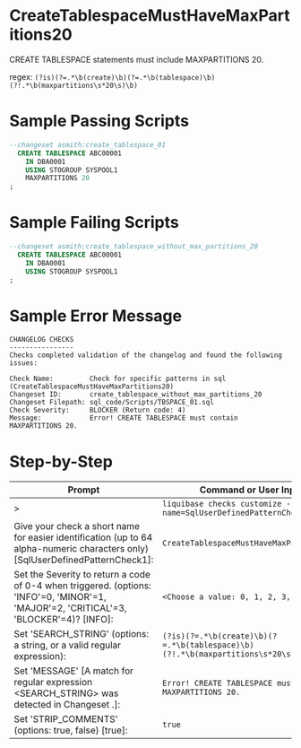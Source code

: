 # CreateTablespaceMustHaveMaxPartitions20

CREATE TABLESPACE statements must include MAXPARTITIONS 20.

regex: `(?is)(?=.*\b(create)\b)(?=.*\b(tablespace)\b)(?!.*\b(maxpartitions\s*20\s)\b)`

# Sample Passing Scripts
``` sql
--changeset asmith:create_tablespace_01
  CREATE TABLESPACE ABC00001
    IN DBA0001
    USING STOGROUP SYSPOOL1
	MAXPARTITIONS 20
;
```

# Sample Failing Scripts
``` sql
--changeset asmith:create_tablespace_without_max_partitions_20
  CREATE TABLESPACE ABC00001
    IN DBA0001
    USING STOGROUP SYSPOOL1
;
```

# Sample Error Message
``` 
CHANGELOG CHECKS
----------------
Checks completed validation of the changelog and found the following issues:

Check Name:         Check for specific patterns in sql (CreateTablespaceMustHaveMaxPartitions20)
Changeset ID:       create_tablespace_without_max_partitions_20
Changeset Filepath: sql_code/Scripts/TBSPACE_01.sql
Check Severity:     BLOCKER (Return code: 4)
Message:            Error! CREATE TABLESPACE must contain MAXPARTITIONS 20.
```

# Step-by-Step
| Prompt | Command or User Input |
| ------ | ----------------------|
| > | `liquibase checks customize --check-name=SqlUserDefinedPatternCheck` |
| Give your check a short name for easier identification (up to 64 alpha-numeric characters only) [SqlUserDefinedPatternCheck1]: | `CreateTablespaceMustHaveMaxPartitions20` |
| Set the Severity to return a code of 0-4 when triggered. (options: 'INFO'=0, 'MINOR'=1, 'MAJOR'=2, 'CRITICAL'=3, 'BLOCKER'=4)? [INFO]: | `<Choose a value: 0, 1, 2, 3, 4>` |
| Set 'SEARCH_STRING' (options: a string, or a valid regular expression): | `(?is)(?=.*\b(create)\b)(?=.*\b(tablespace)\b)(?!.*\b(maxpartitions\s*20\s)\b)` |
| Set 'MESSAGE' [A match for regular expression <SEARCH_STRING> was detected in Changeset <CHANGESET>.]: | `Error! CREATE TABLESPACE must contain MAXPARTITIONS 20.` |
| Set 'STRIP_COMMENTS' (options: true, false) [true]: | `true` |
